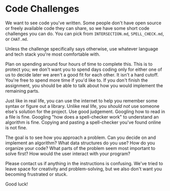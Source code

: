 # Code Challenges

We want to see code you've written. Some people don't have open source or freely available code they can share, so we have some short code challenges you can do. You can pick from `INTERSECTION.md`, `SPELL_CHECK.md`, or `CHAT.md`.

Unless the challenge specifically says otherwise, use whatever language and tech stack you're most comfortable with.

Plan on spending around four hours of time to complete this. This is to protect you; we don't want you to spend days coding only for either one of us to decide later we aren't a good fit for each other. It isn't a hard cutoff. You're free to spend more time if you'd like to. If you don't finish the assignment, you should be able to talk about how you would implement the remaining parts.

Just like in real life, you can use the internet to help you remember some syntax or figure out a library. Unlike real life, you *should not* use someone else's solution for the project. Use good judgement. Googling how to read in a file is fine. Googling "how does a spell-checker work" to understand an algorithm is fine. Copying and pasting a spell-checker you've found online is not fine.

The goal is to see how you approach a problem. Can you decide on and implement an algorithm? What data structures do you use? How do you organize your code? What parts of the problem seem most important to solve first? How would the user interact with your program?

Please contact us if anything in the instructions is confusing. We've tried to leave space for creativity and problem-solving, but we also don't want you becoming frustrated or stuck.

Good luck!
